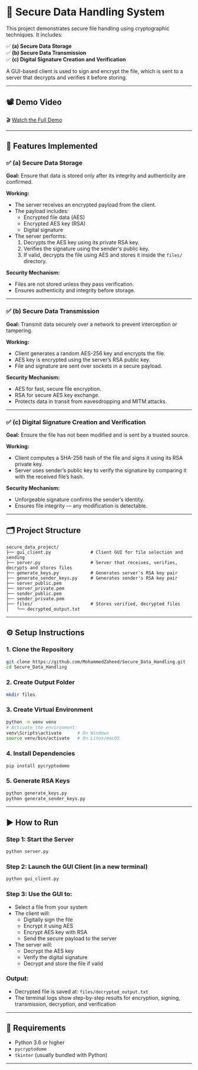 # 🔐 Secure Data Handling System

This project demonstrates secure file handling using cryptographic techniques. It includes:

✅ **(a) Secure Data Storage**  
✅ **(b) Secure Data Transmission**  
✅ **(c) Digital Signature Creation and Verification**

A GUI-based client is used to sign and encrypt the file, which is sent to a server that decrypts and verifies it before storing.

---

## 📽️ Demo Video

🎬 [Watch the Full Demo](https://drive.google.com/file/d/15E5RbM4sCZ3OCadHcQjbCRIVS_-zWX2U/view?usp=sharing)  

---

## 🚀 Features Implemented

### ✅ (a) Secure Data Storage

**Goal:** Ensure that data is stored only after its integrity and authenticity are confirmed.

**Working:**
- The server receives an encrypted payload from the client.
- The payload includes:
  - Encrypted file data (AES)
  - Encrypted AES key (RSA)
  - Digital signature
- The server performs:
  1. Decrypts the AES key using its private RSA key.
  2. Verifies the signature using the sender's public key.
  3. If valid, decrypts the file using AES and stores it inside the `files/` directory.

**Security Mechanism:**
- Files are not stored unless they pass verification.
- Ensures authenticity and integrity before storage.

---

### ✅ (b) Secure Data Transmission

**Goal:** Transmit data securely over a network to prevent interception or tampering.

**Working:**
- Client generates a random AES-256 key and encrypts the file.
- AES key is encrypted using the server’s RSA public key.
- File and signature are sent over sockets in a secure payload.

**Security Mechanism:**
- AES for fast, secure file encryption.
- RSA for secure AES key exchange.
- Protects data in transit from eavesdropping and MITM attacks.

---

### ✅ (c) Digital Signature Creation and Verification

**Goal:** Ensure the file has not been modified and is sent by a trusted source.

**Working:**
- Client computes a SHA-256 hash of the file and signs it using its RSA private key.
- Server uses sender’s public key to verify the signature by comparing it with the received file’s hash.

**Security Mechanism:**
- Unforgeable signature confirms the sender’s identity.
- Ensures file integrity — any modification is detectable.

---

## 🗂️ Project Structure

```
secure_data_project/
├── gui_client.py               # Client GUI for file selection and sending
├── server.py                   # Server that receives, verifies, decrypts and stores files
├── generate_keys.py            # Generates server's RSA key pair
├── generate_sender_keys.py     # Generates sender's RSA key pair
├── server_public.pem
├── server_private.pem
├── sender_public.pem
├── sender_private.pem
├── files/                      # Stores verified, decrypted files
│   └── decrypted_output.txt
```

---

## ⚙️ Setup Instructions

### 1. Clone the Repository
```bash
git clone https://github.com/MohammedZaheed/Secure_Data_Handling.git
cd Secure_Data_Handling
```

### 2. Create Output Folder
```bash
mkdir files
```

### 3. Create Virtual Environment
```bash
python -m venv venv
# Activate the environment:
venv\Scripts\activate      # On Windows
source venv/bin/activate   # On Linux/macOS
```

### 4. Install Dependencies
```bash
pip install pycryptodome
```

### 5. Generate RSA Keys
```bash
python generate_keys.py
python generate_sender_keys.py
```

---

## ▶️ How to Run

### Step 1: Start the Server
```bash
python server.py
```

### Step 2: Launch the GUI Client (in a new terminal)
```bash
python gui_client.py
```

### Step 3: Use the GUI to:
- Select a file from your system  
- The client will:
  - Digitally sign the file
  - Encrypt it using AES
  - Encrypt AES key with RSA
  - Send the secure payload to the server  
- The server will:
  - Decrypt the AES key
  - Verify the digital signature
  - Decrypt and store the file if valid

### Output:
- Decrypted file is saved at: `files/decrypted_output.txt`  
- The terminal logs show step-by-step results for encryption, signing, transmission, decryption, and verification

---

## 📜 Requirements

- Python 3.6 or higher
- `pycryptodome`
- `tkinter` (usually bundled with Python)

---
